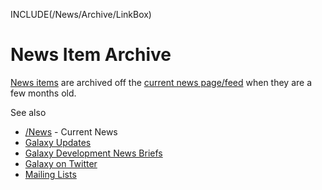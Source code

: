 INCLUDE(/News/Archive/LinkBox)

# News Item Archive

[News items](/News) are archived off the [current news page/feed](/News) when they are a few months old.  

See also 
* [/News](/News) - Current News
* [Galaxy Updates](/GalaxyUpdates)
* [Galaxy Development News Briefs](/DevNewsBriefs)
* [Galaxy on Twitter](/GalaxyOnTwitter)
* [Mailing Lists](/MailingLists)
